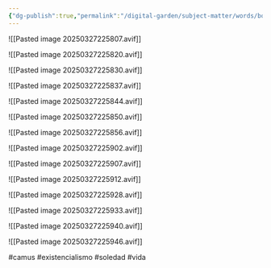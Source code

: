 ```yaml
---
{"dg-publish":true,"permalink":"/digital-garden/subject-matter/words/books/la-muerte-feliz-camus/"}
---
```


![[Pasted image 20250327225807.avif]]

![[Pasted image 20250327225820.avif]]

![[Pasted image 20250327225830.avif]]

![[Pasted image 20250327225837.avif]]

![[Pasted image 20250327225844.avif]]

![[Pasted image 20250327225850.avif]]

![[Pasted image 20250327225856.avif]]

![[Pasted image 20250327225902.avif]]

![[Pasted image 20250327225907.avif]]

![[Pasted image 20250327225912.avif]]

![[Pasted image 20250327225928.avif]]

![[Pasted image 20250327225933.avif]]

![[Pasted image 20250327225940.avif]]

![[Pasted image 20250327225946.avif]]

#camus #existencialismo #soledad #vida